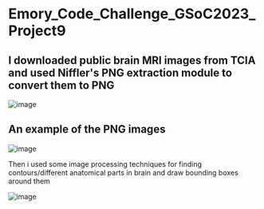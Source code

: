 # Emory_Code_Challenge_GSoC2023_Project9

## I downloaded public brain MRI images from TCIA and used Niffler's PNG extraction module to convert them to PNG

![image](https://user-images.githubusercontent.com/61350907/224841936-ecd1fc65-6b5c-4bb8-8fa9-b1b58d2c294c.png)

## An example of the PNG images

![image](https://user-images.githubusercontent.com/61350907/224842866-dae11f23-3bfe-48e2-9e9f-93ea924a5469.png)

Then i used some image processing techniques for finding contours/different anatomical parts in brain and draw bounding boxes around them

![image](https://user-images.githubusercontent.com/61350907/224842635-5e3a371b-5edb-48bc-8cdd-87b8c79fb930.png)
